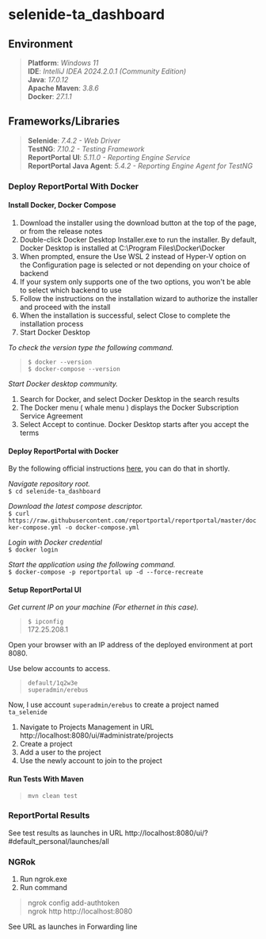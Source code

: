 # selenide-ta_dashboard

## **Environment**
> **Platform**: <em>Windows 11</em><br/>
> **IDE**: <em>IntelliJ IDEA 2024.2.0.1 (Community Edition)</em><br/>
> **Java**: <em>17.0.12</em><br/>
> **Apache Maven**: <em>3.8.6</em><br/>
> **Docker**: <em>27.1.1</em><br/>

## **Frameworks/Libraries**
> **Selenide**: <em>7.4.2 - Web Driver</em><br/>
> **TestNG**: <em>7.10.2 - Testing Framework</em><br/>
> **ReportPortal UI**: <em>5.11.0 - Reporting Engine Service</em><br/>
> **ReportPortal Java Agent**: <em>5.4.2 - Reporting Engine Agent for TestNG</em><br/>

### **Deploy ReportPortal With Docker**
#### **Install Docker, Docker Compose**
1. Download the installer using the download button at the top of the page, or from the release notes
2. Double-click Docker Desktop Installer.exe to run the installer. By default, Docker Desktop is installed at C:\Program Files\Docker\Docker
3. When prompted, ensure the Use WSL 2 instead of Hyper-V option on the Configuration page is selected or not depending on your choice of backend
4. If your system only supports one of the two options, you won't be able to select which backend to use
5. Follow the instructions on the installation wizard to authorize the installer and proceed with the install
6. When the installation is successful, select Close to complete the installation process
7. Start Docker Desktop

<em>To check the version type the following command.</em><br/>
> `$ docker --version`<br/>
> `$ docker-compose --version`<br/>

<em>Start Docker desktop community.</em><br/>
1. Search for Docker, and select Docker Desktop in the search results
2. The Docker menu ( whale menu ) displays the Docker Subscription Service Agreement
3. Select Accept to continue. Docker Desktop starts after you accept the terms

#### **Deploy ReportPortal with Docker**
By the following official instructions [here](https://reportportal.io/docs/Deploy-with-Docker), you can do that in shortly.

<em>Navigate repository root.</em><br/>
`$ cd selenide-ta_dashboard`<br/>

<em>Download the latest compose descriptor.</em><br/>
`$ curl https://raw.githubusercontent.com/reportportal/reportportal/master/docker-compose.yml -o docker-compose.yml`<br/>

<em>Login with Docker credential</em><br/>
`$ docker login`<br/>

<em>Start the application using the following command.</em><br/>
`$ docker-compose -p reportportal up -d --force-recreate`<br/>

#### **Setup ReportPortal UI**
<em>Get current IP on your machine (For ethernet in this case). </em><br/>
>`$ ipconfig`<br/>
> 172.25.208.1

Open your browser with an IP address of the deployed environment at port 8080.

Use below accounts to access.
> `default/1q2w3e`<br/>
> `superadmin/erebus`

Now, I use account `superadmin/erebus` to create a project named `ta_selenide`
1. Navigate to Projects Management in URL http://localhost:8080/ui/#administrate/projects
2. Create a project
3. Add a user to the project
4. Use the newly account to join to the project

#### **Run Tests With Maven**
> `mvn clean test`<br/>

### **ReportPortal Results**
See test results as launches in URL http://localhost:8080/ui/?#default_personal/launches/all

### **NGRok**
1. Run ngrok.exe
2. Run command
> ngrok config add-authtoken <auth-token></br>
> ngrok http http://localhost:8080</br>

See URL as launches in Forwarding line